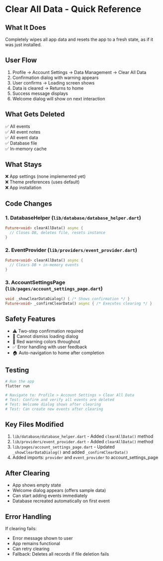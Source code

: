 # Clear All Data - Quick Reference

## What It Does
Completely wipes all app data and resets the app to a fresh state, as if it was just installed.

## User Flow
1. Profile → Account Settings → Data Management → Clear All Data
2. Confirmation dialog with warning appears
3. User confirms → Loading screen shows
4. Data is cleared → Returns to home
5. Success message displays
6. Welcome dialog will show on next interaction

## What Gets Deleted
✅ All events  
✅ All event notes  
✅ All event data  
✅ Database file  
✅ In-memory cache  

## What Stays
❌ App settings (none implemented yet)  
❌ Theme preferences (uses default)  
❌ App installation  

## Code Changes

### 1. DatabaseHelper (`lib/database/database_helper.dart`)
```dart
Future<void> clearAllData() async {
  // Closes DB, deletes file, resets instance
}
```

### 2. EventProvider (`lib/providers/event_provider.dart`)
```dart
Future<void> clearAllData() async {
  // Clears DB + in-memory events
}
```

### 3. AccountSettingsPage (`lib/pages/account_settings_page.dart`)
```dart
void _showClearDataDialog() { /* Shows confirmation */ }
Future<void> _confirmClearData() async { /* Executes clearing */ }
```

## Safety Features
- ⚠️ Two-step confirmation required
- 🚫 Cannot dismiss loading dialog
- 🔴 Red warning colors throughout
- ✅ Error handling with user feedback
- 🏠 Auto-navigation to home after completion

## Testing
```bash
# Run the app
flutter run

# Navigate to: Profile > Account Settings > Clear All Data
# Test: Confirm and verify all events are deleted
# Test: Welcome dialog shows after clearing
# Test: Can create new events after clearing
```

## Key Files Modified
1. `lib/database/database_helper.dart` - Added `clearAllData()` method
2. `lib/providers/event_provider.dart` - Added `clearAllData()` method  
3. `lib/pages/account_settings_page.dart` - Updated `_showClearDataDialog()` and added `_confirmClearData()`
4. Added imports: `provider` and `event_provider` to account_settings_page

## After Clearing
- App shows empty state
- Welcome dialog appears (offers sample data)
- Can start adding events immediately
- Database recreated automatically on first event

## Error Handling
If clearing fails:
- Error message shown to user
- App remains functional
- Can retry clearing
- Fallback: Deletes all records if file deletion fails
